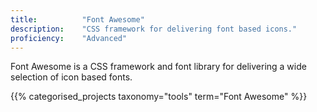 ```yaml
---
title: 			"Font Awesome"
description: 	"CSS framework for delivering font based icons."
proficiency:	"Advanced"
---
```


Font Awesome is a CSS framework and font library for delivering a wide selection of icon based fonts.

{{% categorised_projects taxonomy="tools" term="Font Awesome" %}}
